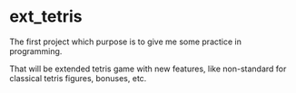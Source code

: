 ext_tetris
==========

The first project which purpose is to give me some practice in programming.

That will be extended tetris game with new features, like non-standard for classical tetris figures, bonuses, etc.